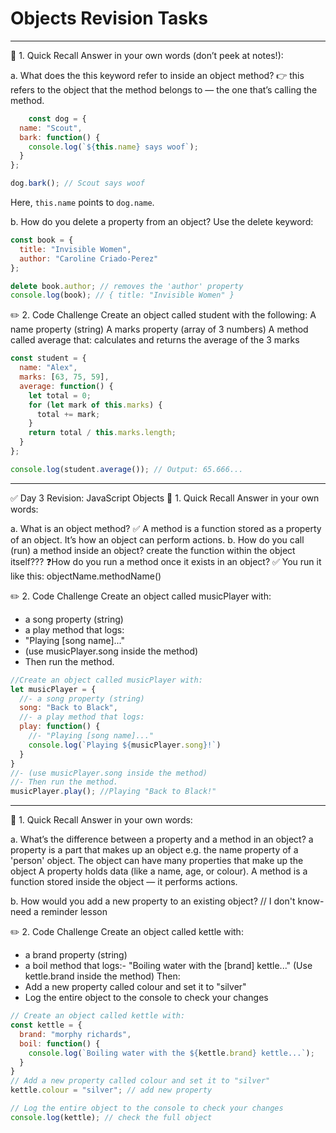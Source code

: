 # Objects Revision Tasks

---
🔄 1. Quick Recall
Answer in your own words (don’t peek at notes!):

a. What does the this keyword refer to inside an object method? 
    👉 this refers to the object that the method belongs to — the one that’s calling the method.
```js
    const dog = {
  name: "Scout",
  bark: function() {
    console.log(`${this.name} says woof`);
  }
};

dog.bark(); // Scout says woof
```
Here, `this.name` points to `dog.name`.


b. How do you delete a property from an object?
     Use the delete keyword:
```js
const book = {
  title: "Invisible Women",
  author: "Caroline Criado-Perez"
};

delete book.author; // removes the 'author' property
console.log(book); // { title: "Invisible Women" }
```

✏️ 2. Code Challenge
Create an object called student with the following:
A name property (string)
A marks property (array of 3 numbers)
A method called average that:
calculates and returns the average of the 3 marks
```js
const student = {
  name: "Alex",
  marks: [63, 75, 59],
  average: function() {
    let total = 0;
    for (let mark of this.marks) {
      total += mark;
    }
    return total / this.marks.length;
  }
};

console.log(student.average()); // Output: 65.666...
```
---

✅ Day 3 Revision: JavaScript Objects
🔄 1. Quick Recall
Answer in your own words:

a. What is an object method?
   ✅ A method is a function stored as a property of an object.
    It’s how an object can perform actions.
b. How do you call (run) a method inside an object?
   create the function within the object itself???
   ❓How do you run a method once it exists in an object?
✅ You run it like this: objectName.methodName()

   ✏️ 2. Code Challenge
Create an object called musicPlayer with:
- a song property (string)
- a play method that logs:
- "Playing [song name]..."
- (use musicPlayer.song inside the method)
- Then run the method.
```js
//Create an object called musicPlayer with:
let musicPlayer = {
  //- a song property (string)
  song: "Back to Black",
  //- a play method that logs:
  play: function() {
    //- "Playing [song name]..."
    console.log(`Playing ${musicPlayer.song}!`)
  }
}
//- (use musicPlayer.song inside the method)
//- Then run the method.
musicPlayer.play(); //Playing "Back to Black!"
```


---

🔄 1. Quick Recall
Answer in your own words:

a. What’s the difference between a property and a method in an object?
   a property is a part that makes up an object e.g. the name property of a 'person' object. The object can have many properties that make up the object
   A property holds data (like a name, age, or colour).
   A method is a function stored inside the object — it performs actions.

b. How would you add a new property to an existing object?
   // I don't know- need a reminder lesson

✏️ 2. Code Challenge
Create an object called kettle with:
- a brand property (string)
- a boil method that logs:- "Boiling water with the [brand] kettle..."
(Use kettle.brand inside the method)
Then:
- Add a new property called colour and set it to "silver"
- Log the entire object to the console to check your changes 
```js
// Create an object called kettle with:
const kettle = {
  brand: "morphy richards",
  boil: function() {
    console.log(`Boiling water with the ${kettle.brand} kettle...`);
  }
}
// Add a new property called colour and set it to "silver"
kettle.colour = "silver"; // add new property

// Log the entire object to the console to check your changes
console.log(kettle); // check the full object
```